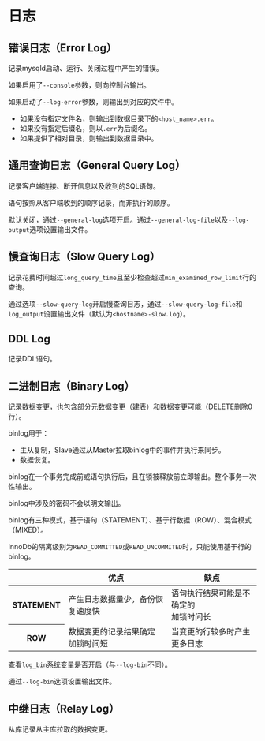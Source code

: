 # 日志

## 错误日志（Error Log）
记录mysqld启动、运行、关闭过程中产生的错误。

如果启用了`--console`参数，则向控制台输出。

如果启动了`--log-error`参数，则输出到对应的文件中。
- 如果没有指定文件名，则输出到数据目录下的`<host_name>.err`。
- 如果没有指定后缀名，则以`.err`为后缀名。
- 如果提供了相对目录，则输出到数据目录中。

## 通用查询日志（General Query Log）
记录客户端连接、断开信息以及收到的SQL语句。

语句按照从客户端收到的顺序记录，而非执行的顺序。

默认关闭，通过`--general-log`选项开启。通过`--general-log-file`以及`--log-output`选项设置输出文件。

## 慢查询日志（Slow Query Log）
记录花费时间超过`long_query_time`且至少检查超过`min_examined_row_limit`行的查询。

通过选项`--slow-query-log`开启慢查询日志，通过`--slow-query-log-file`和`log_output`设置输出文件（默认为`<hostname>-slow.log`）。

## DDL Log
记录DDL语句。

## 二进制日志（Binary Log）
记录数据变更，也包含部分元数据变更（建表）和数据变更可能（DELETE删除0行）。

binlog用于：
- 主从复制，Slave通过从Master拉取binlog中的事件并执行来同步。
- 数据恢复。

binlog在一个事务完成前或语句执行后，且在锁被释放前立即输出。整个事务一次性输出。

binlog中涉及的密码不会以明文输出。

binlog有三种模式，基于语句（STATEMENT）、基于行数据（ROW）、混合模式（MIXED）。

InnoDb的隔离级别为`READ_COMMITTED`或`READ_UNCOMMITED`时，只能使用基于行的binlog。

<table>
    <thead>
        <tr>
            <th></th>
            <th>优点</th>
            <th>缺点</th>
        </tr>
    </thead>
    <tbody>
        <tr>
            <th>STATEMENT</th>
            <td>产生日志数据量少，备份恢复速度快</td>
            <td>语句执行结果可能是不确定的
            <br/>加锁时间长</td>
        </tr>
        <tr>
            <th>ROW</th>
            <td>数据变更的记录结果确定<br/>加锁时间短</td>
            <td>当变更的行较多时产生更多日志</td>
        </tr>
    </tbody>
</table>

查看`log_bin`系统变量是否开启（与`--log-bin`不同）。

通过`--log-bin`选项设置输出文件。

## 中继日志（Relay Log）
从库记录从主库拉取的数据变更。
